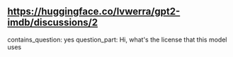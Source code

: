## https://huggingface.co/lvwerra/gpt2-imdb/discussions/2

contains_question: yes
question_part: Hi, what's the license that this model uses